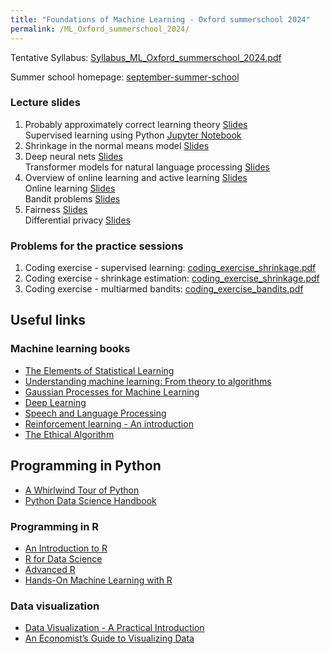 ```yaml
---
title: "Foundations of Machine Learning - Oxford summerschool 2024"
permalink: /ML_Oxford_summerschool_2024/
---
```



Tentative Syllabus: [Syllabus_ML_Oxford_summerschool_2024.pdf](/home/files/teaching/ML_Oxford_summerschool_2024/Syllabus_ML_Oxford_Summerschool_2024.pdf)  


Summer school homepage: [september-summer-school](https://sites.google.com/view/oxfordeconomicssummerschool24/home)  

### Lecture slides

1. Probably approximately correct learning theory
[Slides](/home/files/teaching/ML_Oxford_2024/pac_learning_slides.pdf)  
Supervised learning using Python
[Jupyter Notebook](/home/files/teaching/ML_Oxford_2024/supervised_learning_python.ipynb)  
1. Shrinkage in the normal means model
[Slides](/home/files/teaching/ML_Oxford_2024/normal_shrinkage_slides.pdf)
1. Deep neural nets
[Slides](/home/files/teaching/ML_Oxford_2024/neural_nets_slides.pdf)  
Transformer models for natural language processing
[Slides](/home/files/teaching/ML_Oxford_2024/transformer_slides.pdf)  
1. Overview of online learning and active learning
[Slides](/home/files/teaching/ML_Oxford_2024/active_learning_overview_slides.pdf)  
Online learning
[Slides](/home/files/teaching/ML_Oxford_2024/adversarial_online_learning_slides.pdf)  
Bandit problems
[Slides](/home/files/teaching/ML_Oxford_2024/bandit_problems_slides.pdf)
1. Fairness
[Slides](/home/files/teaching/ML_Oxford_2024/fairness_slides.pdf)  
Differential privacy
[Slides](/home/files/teaching/ML_Oxford_2024/differential_privacy_slides.pdf)  


### Problems for the practice sessions

1. Coding exercise - supervised learning: [coding_exercise_shrinkage.pdf](/home/files/teaching/ML_Oxford_summerschool_2024/coding_exercise_supervised.pdf)  
1. Coding exercise - shrinkage estimation: [coding_exercise_shrinkage.pdf](/home/files/teaching/ML_Oxford_summerschool_2024/coding_exercise_shrinkage.pdf)  
1. Coding exercise - multiarmed bandits: [coding_exercise_bandits.pdf](/home/files/teaching/ML_Oxford_summerschool_2024/coding_exercise_bandits.pdf)  


## Useful links


### Machine learning books
* [The Elements of Statistical Learning](https://web.stanford.edu/~hastie/Papers/ESLII.pdf)
* [Understanding machine learning: From theory to algorithms](https://www.cs.huji.ac.il/~shais/UnderstandingMachineLearning/understanding-machine-learning-theory-algorithms.pdf)
* [Gaussian Processes for Machine Learning](http://www.gaussianprocess.org/gpml/chapters/)
* [Deep Learning](https://www.deeplearningbook.org/)
* [Speech and Language Processing](https://web.stanford.edu/~jurafsky/slp3/)
* [Reinforcement learning - An introduction](http://www.incompleteideas.net/book/RLbook2018.pdf)
* [The Ethical Algorithm](https://global.oup.com/academic/product/the-ethical-algorithm-9780190948207)  
  

## Programming in Python
* [A Whirlwind Tour of Python](https://github.com/jakevdp/WhirlwindTourOfPython)
* [Python Data Science Handbook](https://jakevdp.github.io/PythonDataScienceHandbook/)


### Programming in R

* [An Introduction to R](https://cran.r-project.org/doc/manuals/r-release/R-intro.pdf)
* [R for Data Science](https://r4ds.had.co.nz/)
* [Advanced R](https://adv-r.hadley.nz/)
* [Hands-On Machine Learning with R](https://bradleyboehmke.github.io/HOML/)  


### Data visualization

* [Data Visualization - A Practical Introduction](http://socviz.co/)
* [An Economist’s Guide to Visualizing Data](https://pubs.aeaweb.org/doi/pdfplus/10.1257/jep.28.1.209)









